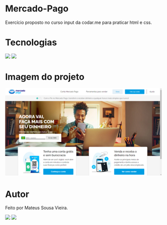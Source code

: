 # Mercado-Pago
Exercício proposto no curso input da codar.me para praticar html e css.

# Tecnologias
<div>
    <img src="https://img.shields.io/badge/HTML5-E34F26?style=for-the-badge&logo=html5&logoColor=white" />
    <img src="https://img.shields.io/badge/CSS3-1572B6?style=for-the-badge&logo=css3&logoColor=white" />
</div>

# Imagem do projeto
<img src="https://github.com/MateusSVieira/Mercado-Pago/blob/master/assets-mercadopago/mercado%20pago.png?raw=true"/>

# Autor

Feito por Mateus Sousa Vieira.
<div>
  <a href="www.linkedin.com/in/mateusSVieira"><img src="https://img.shields.io/badge/LinkedIn-0077B5?style=for-the-badge&logo=linkedin&logoColor=white"/></a>
 <a href="mailto:mateuss.vieira.dev@gmail.com"><img src="https://img.shields.io/badge/Gmail-D14836?style=for-the-badge&logo=gmail&logoColor=white"/></a>
</div>
